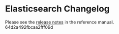 # Elasticsearch Changelog

Please see the [release notes](https://www.elastic.co/guide/en/elasticsearch/reference/current/es-release-notes.html) in the reference manual.
64d2a492fbcaa2fff09d
